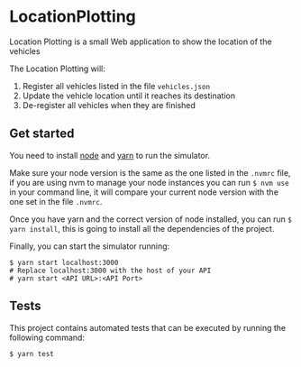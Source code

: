 # LocationPlotting
Location Plotting is a small Web application to show the location of the vehicles 

The Location Plotting will:
1. Register all vehicles listed in the file `vehicles.json`
2. Update the vehicle location until it reaches its destination
3. De-register all vehicles when they are finished

## Get started

You need to install [node](https://github.com/creationix/nvm#install-script) and [yarn](https://yarnpkg.com/en/docs/install) to run the simulator.

Make sure your node version is the same as the one listed in the `.nvmrc` file, if you are using nvm to manage your node instances you can run `$ nvm use` in your command line, it will compare your current node version with the one set in the file `.nvmrc`.

Once you have yarn and the correct version of node installed, you can run `$ yarn install`, this is going to install all the dependencies of the project.

Finally, you can start the simulator running:

```shell
$ yarn start localhost:3000
# Replace localhost:3000 with the host of your API
# yarn start <API URL>:<API Port>
```

## Tests

This project contains automated tests that can be executed by running the following command:

```shell
$ yarn test
```

